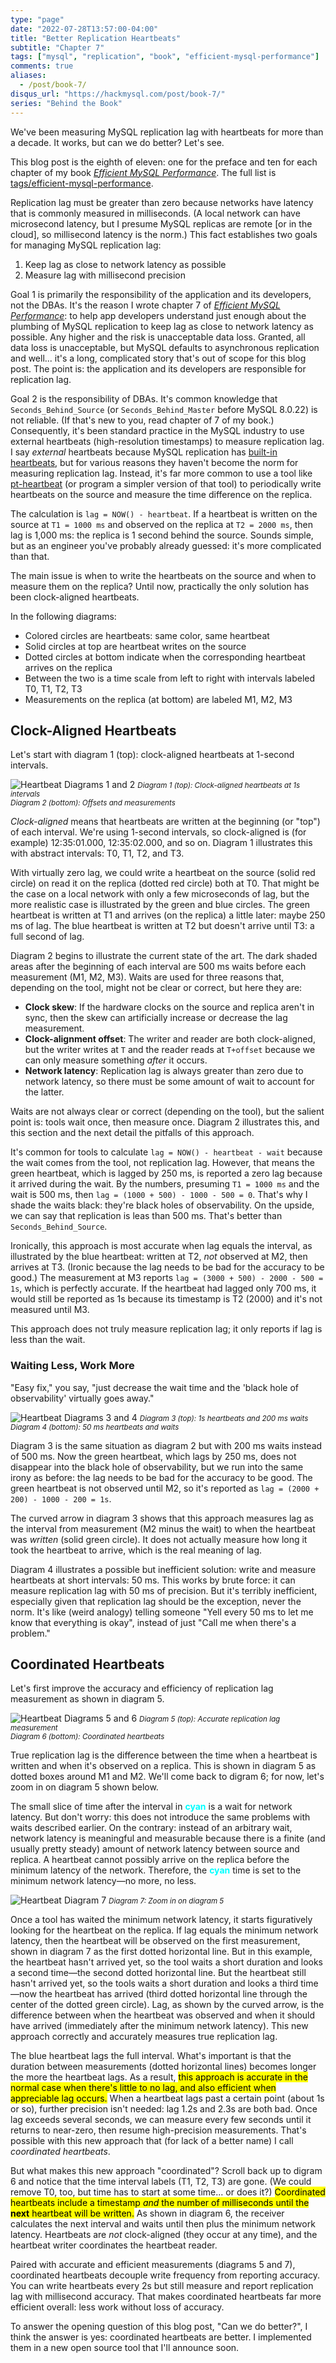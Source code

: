 ```yaml
---
type: "page"
date: "2022-07-28T13:57:00-04:00"
title: "Better Replication Heartbeats"
subtitle: "Chapter 7"
tags: ["mysql", "replication", "book", "efficient-mysql-performance"]
comments: true
aliases:
  - /post/book-7/
disqus_url: "https://hackmysql.com/post/book-7/"
series: "Behind the Book"
---
```


We've been measuring MySQL replication lag with heartbeats for more than a decade.
It works, but can we do better?
Let's see.

<!--more-->

<p class="note">
This blog post is the eighth of eleven: one for the preface and ten for each chapter of my book <a href="https://oreil.ly/efficient-mysql-performance"><i>Efficient MySQL Performance</i></a>.
The full list is <a href="/tags/efficient-mysql-performance/">tags/efficient-mysql-performance</a>.
</p>

Replication lag must be greater than zero because networks have latency that is commonly measured in milliseconds.
(A local network can have microsecond latency, but I presume MySQL replicas are remote [or in the cloud], so millisecond latency is the norm.)
This fact establishes two goals for managing MySQL replication lag:

1. Keep lag as close to network latency as possible
2. Measure lag with millisecond precision

Goal 1 is primarily the responsibility of the application and its developers, not the DBAs.
It's the reason I wrote chapter 7 of [_Efficient MySQL Performance_](https://oreil.ly/efficient-mysql-performance): to help app developers understand just enough about the plumbing of MySQL replication to keep lag as close to network latency as possible.
Any higher and the risk is unacceptable data loss.
Granted, all data loss is unacceptable, but MySQL defaults to asynchronous replication and well... it's a long, complicated story that's out of scope for this blog post.
The point is: the application and its developers are responsible for replication lag.

Goal 2 is the responsibility of DBAs.
It's common knowledge that `Seconds_Behind_Source` (or `Seconds_Behind_Master` before MySQL 8.0.22) is not reliable.
(If that's new to you, read chapter of 7 of my book.)
Consequently, it's been standard practice in the MySQL industry to use external heartbeats (high-resolution timestamps) to measure replication lag.
I say _external_ heartbeats because MySQL replication has [built-in heartbeats](https://dev.mysql.com/doc/refman/8.0/en/replication-administration-status.html), but for various reasons they haven't become the norm for measuring replication lag.
Instead, it's far more common to use a tool like [pt-heartbeat](https://www.percona.com/doc/percona-toolkit/LATEST/pt-heartbeat.html) (or program a simpler version of that tool) to periodically write heartbeats on the source and measure the time difference on the replica.

The calculation is `lag = NOW() - heartbeat`.
If a heartbeat is written on the source at `T1 = 1000 ms` and observed on the replica at `T2 = 2000 ms`, then lag is 1,000 ms: the replica is 1 second behind the source.
Sounds simple, but as an engineer you've probably already guessed: it's more complicated than that.

The main issue is when to write the heartbeats on the source and when to measure them on the replica?
Until now, practically the only solution has been clock-aligned heartbeats.

In the following diagrams:
* Colored circles are heartbeats: same color, same heartbeat
* Solid circles at top are heartbeat writes on the source
* Dotted circles at bottom indicate when the corresponding heartbeat arrives on the replica
* Between the two is a time scale from left to right with intervals labeled T0, T1, T2, T3
* Measurements on the replica (at bottom) are labeled M1, M2, M3

## Clock-Aligned Heartbeats

Let's start with diagram 1 (top): clock-aligned heartbeats at 1-second intervals.

![Heartbeat Diagrams 1 and 2](/img/heartbeat_repl_1.svg)
<small>_Diagram 1 (top): Clock-aligned heartbeats at 1s intervals_<br>_Diagram 2 (bottom): Offsets and measurements_</small>

_Clock-aligned_ means that heartbeats are written at the beginning (or "top") of each interval.
We're using 1-second intervals, so clock-aligned is (for example) 12:35:01.000, 12:35:02.000, and so on.
Diagram 1 illustrates this with abstract intervals: T0, T1, T2, and T3.

With virtually zero lag, we could write a heartbeat on the source (solid red circle) on read it on the replica (dotted red circle) both at T0.
That might be the case on a local network with only a few microseconds of lag, but the more realistic case is illustrated by the green and blue circles.
The green heartbeat is written at T1 and arrives (on the replica) a little later: maybe 250 ms of lag.
The blue heartbeat is written at T2 but doesn't arrive until T3: a full second of lag.

Diagram 2 begins to illustrate the current state of the art.
The dark shaded areas after the beginning of each interval are 500 ms waits before each measurement (M1, M2, M3).
Waits are used for three reasons that, depending on the tool, might not be clear or correct, but here they are:

* __Clock skew__: If the hardware clocks on the source and replica aren't in sync, then the skew can artificially increase or decrease the lag measurement.
* __Clock-alignment offset__: The writer and reader are both clock-aligned, but the writer writes at `T` and the reader reads at `T+offset` because we can only measure something _after_ it occurs.
* __Network latency__: Replication lag is always greater than zero due to network latency, so there must be some amount of wait to account for the latter.

Waits are not always clear or correct (depending on the tool), but the salient point is: tools wait once, then measure once.
Diagram 2 illustrates this, and this section and the next detail the pitfalls of this approach.

It's common for tools to calculate `lag = NOW() - heartbeat - wait` because the wait comes from the tool, not replication lag.
However, that means the green heartbeat, which is lagged by 250 ms, is reported a zero lag because it arrived during the wait.
By the numbers, presuming `T1 = 1000 ms` and the wait is 500 ms, then  `lag = (1000 + 500) - 1000 - 500 = 0`.
That's why I shade the waits black: they're black holes of observability.
On the upside, we can say that replication is leas than 500 ms.
That's better than `Seconds_Behind_Source`.

Ironically, this approach is most accurate when lag equals the interval, as illustrated by the blue heartbeat: written at T2, _not_ observed at M2, then arrives at T3.
(Ironic because the lag needs to be bad for the accuracy to be good.)
The measurement at M3 reports `lag = (3000 + 500) - 2000 - 500 = 1s`, which is perfectly accurate.
If the heartbeat had lagged only 700 ms, it would still be reported as 1s because its timestamp is T2 (2000) and it's not measured until M3.

This approach does not truly measure replication lag; it only reports if lag is less than the wait.

### Waiting Less, Work More

"Easy fix," you say, "just decrease the wait time and the 'black hole of observability' virtually goes away."

![Heartbeat Diagrams 3 and 4](/img/heartbeat_repl_2.svg)
<small>_Diagram 3 (top): 1s heartbeats and 200 ms waits_<br>_Diagram 4 (bottom): 50 ms heartbeats and waits_</small>

Diagram 3 is the same situation as diagram 2 but with 200 ms waits instead of 500 ms.
Now the green heartbeat, which lags by 250 ms, does not disappear into the black hole of observability, but we run into the same irony as before: the lag needs to be bad for the accuracy to be good.
The green heartbeat is not observed until M2, so it's reported as `lag = (2000 + 200) - 1000 - 200 = 1s`.

The curved arrow in diagram 3 shows that this approach measures lag as the interval from measurement (M2 minus the wait) to when the heartbeat was _written_ (solid green circle).
It does not actually measure how long it took the heartbeat to arrive, which is the real meaning of lag.

Diagram 4 illustrates a possible but inefficient solution: write and measure heartbeats at short intervals: 50 ms.
This works by brute force: it can measure replication lag with 50 ms of precision.
But it's terribly inefficient, especially given that replication lag should be the exception, never the norm.
It's like (weird analogy) telling someone "Yell every 50 ms to let me know that everything is okay", instead of just "Call me when there's a problem."

## Coordinated Heartbeats

Let's first improve the accuracy and efficiency of replication lag measurement as shown in diagram 5.

![Heartbeat Diagrams 5 and 6](/img/heartbeat_repl_3.svg)
<small>_Diagram 5 (top): Accurate replication lag measurement_<br>_Diagram 6 (bottom): Coordinated heartbeats_</small>

True replication lag is the difference between the time when a heartbeat is written and when it's observed on a replica.
This is shown in diagram 5 as dotted boxes around M1 and M2.
We'll come back to digram 6; for now, let's zoom in on diagram 5 shown below.

The small slice of time after the interval in <span style="color:cyan"><b>cyan</b></span> is a wait for network latency.
But don't worry: this does not introduce the same problems with waits described earlier.
On the contrary: instead of an arbitrary wait, network latency is meaningful and measurable because there is a finite (and usually pretty steady) amount of network latency between source and replica.
A heartbeat cannot possibly arrive on the replica before the minimum latency of the network.
Therefore, the <span style="color:cyan"><b>cyan</b></span> time is set to the minimum network latency&mdash;no more, no less.

![Heartbeat Diagram 7](/img/heartbeat-future-zoom.png)
<small>_Diagram 7: Zoom in on diagram 5_</small>

Once a tool has waited the minimum network latency, it starts figuratively looking for the heartbeat on the replica.
If lag equals the minimum network latency, then the heartbeat will be observed on the first measurement, shown in diagram 7 as the first dotted horizontal line.
But in this example, the heartbeat hasn't arrived yet, so the tool waits a short duration and looks a second time&mdash;the second dotted horizontal line.
But the heartbeat still hasn't arrived yet, so the tools waits a short duration and looks a third time&mdash;now the heartbeat has arrived (third dotted horizontal line through the center of the dotted green circle).
Lag, as shown by the curved arrow, is the difference between when the heartbeat was observed and when it should have arrived (immediately after the minimum network latency).
This new approach correctly and accurately measures true replication lag.

The blue heartbeat lags the full interval.
What's important is that the duration between measurements (dotted horizontal lines) becomes longer the more the heartbeat lags.
As a result, <mark>this approach is accurate in the normal case when there's little to no lag, and also efficient when appreciable lag occurs.</mark>
When a heartbeat lags past a certain point (about 1s or so), further precision isn't needed: lag 1.2s and 2.3s are both bad.
Once lag exceeds several seconds, we can measure every few seconds until it returns to near-zero, then resume high-precision measurements.
That's possible with this new approach that (for lack of a better name) I call _coordinated heartbeats_.

But what makes this new approach "coordinated"?
Scroll back up to digram 6 and notice that the time interval labels (T1, T2, T3) are gone.
(We could remove T0, too, but time has to start at some time... or does it?)
<mark>Coordinated heartbeats include a timestamp _and_ the number of milliseconds until the **next** heartbeat will be written.</mark>
As shown in diagram 6, the receiver calculates the next interval and waits until then plus the minimum network latency.
Heartbeats are _not_ clock-aligned (they occur at any time), and the heartbeat writer coordinates the heartbeat reader.

Paired with accurate and efficient measurements (diagrams 5 and 7), coordinated heartbeats decouple write frequency from reporting accuracy.
You can write heartbeats every 2s but still measure and report replication lag with millisecond accuracy.
That makes coordinated heartbeats far more efficient overall: less work without loss of accuracy.

To answer the opening question of this blog post, "Can we do better?", I think the answer is yes: coordinated heartbeats are better.
I implemented them in a new open source tool that I'll announce soon.
